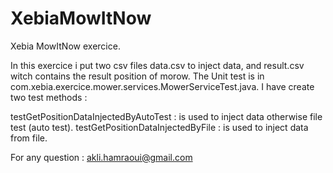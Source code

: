 XebiaMowItNow
=============

Xebia MowItNow exercice.

In this exercice i put two csv files data.csv to inject data, and result.csv witch contains the result position of morow.
The Unit test is in com.xebia.exercice.mower.services.MowerServiceTest.java.
I have create two test methods :

testGetPositionDataInjectedByAutoTest : is used to inject data otherwise file test (auto test).
testGetPositionDataInjectedByFile : is used to inject data from file.

For any question :
akli.hamraoui@gmail.com
